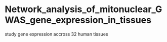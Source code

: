# Network_analysis_of_mitonuclear_GWAS_gene_expression_in_tissues
study gene expression accross 32 human tissues

